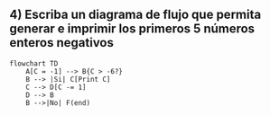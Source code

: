 ## 4) Escriba un diagrama de flujo que permita generar e imprimir los primeros 5 números enteros negativos
```mermaid
flowchart TD
    A[C = -1] --> B{C > -6?}
    B --> |Si| C[Print C]
    C --> D[C -= 1]
    D --> B
    B -->|No| F(end)
